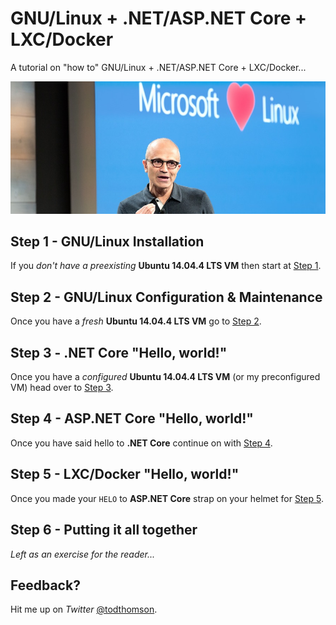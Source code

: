 # GNU/Linux + .NET/ASP.NET Core + LXC/Docker

A tutorial on "how to" GNU/Linux + .NET/ASP.NET Core + LXC/Docker...

![1-nadella-loves-linux](README/1-nadella-loves-linux.jpg)

## Step 1 - GNU/Linux Installation

If you _don't have a preexisting_ __Ubuntu 14.04.4 LTS VM__ then start at [Step 1](Step1.md).

## Step 2 - GNU/Linux Configuration & Maintenance

Once you have a _fresh_ __Ubuntu 14.04.4 LTS VM__ go to [Step 2](Step2.md).

## Step 3 - .NET Core "Hello, world!"

Once you have a _configured_ __Ubuntu 14.04.4 LTS VM__ (or my preconfigured VM) head over to [Step 3](Step3.md).

## Step 4 - ASP.NET Core "Hello, world!"

Once you have said hello to __.NET Core__ continue on with [Step 4](Step4.md).

## Step 5 - LXC/Docker "Hello, world!"

Once you made your `HELO` to __ASP.NET Core__ strap on your helmet for [Step 5](Step5.md).

## Step 6 - Putting it all together

_Left as an exercise for the reader..._

## Feedback?

Hit me up on _Twitter_ [@todthomson](https://twitter.com/todthomson).
